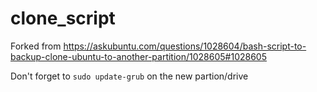 # clone_script

Forked from https://askubuntu.com/questions/1028604/bash-script-to-backup-clone-ubuntu-to-another-partition/1028605#1028605

Don't forget to ````sudo update-grub```` on the new partion/drive
